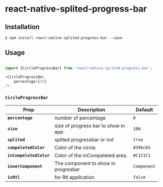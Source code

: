 # react-native-splited-progress-bar

## Installation

`$ npm install react-native-splited-progress-bar --save`

## Usage

```js

import {CircleProgressBar} from 'react-native-splited-progress-bar';

<CircleProgressBar
    percentage={25}
/>
```

### `CircleProgressBar`

| Prop                   | Description                                                     | Default                |
| ---------------------- | --------------------------------------------------------------- | ---------------------- |
| **`percentage`**       | number of percentage                                            | `0`                    |
| **`size`**             | size of progress bar to show in app                             | `100`                  |
| **`splited`**          | splited progressbar or not                                      | `true`                 |
| **`compeletedColor`**  | Color of the circle.                                            | `#39bc65`              |
| **`inCompeletedColor`**| Color of the inCompeleted area.                                 | `#C1C1C1`              |
| **`innerComponent`**   | The component to show in progresbar                             | `Component`            |
| **`isRtl`**            | for Rtl application                                             | `false`                |

